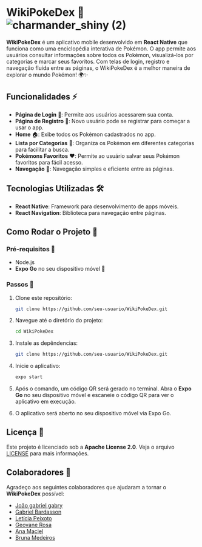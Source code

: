 # WikiPokeDex 📱![charmander_shiny (2)](https://github.com/user-attachments/assets/6a54bfa4-fdf7-4c3b-b340-aa6a925893cf)


**WikiPokeDex** é um aplicativo mobile desenvolvido em **React Native** que funciona como uma enciclopédia interativa de Pokémon. O app permite aos usuários consultar informações sobre todos os Pokémon, visualizá-los por categorias e marcar seus favoritos. Com telas de login, registro e navegação fluida entre as páginas, o WikiPokeDex é a melhor maneira de explorar o mundo Pokémon! 🌍✨

## Funcionalidades ⚡

- **Página de Login** 🔑: Permite aos usuários acessarem sua conta.
- **Página de Registro** 📝: Novo usuário pode se registrar para começar a usar o app.
- **Home** 🏠: Exibe todos os Pokémon cadastrados no app.
- **Lista por Categorias** 📂: Organiza os Pokémon em diferentes categorias para facilitar a busca.
- **Pokémons Favoritos** ❤️: Permite ao usuário salvar seus Pokémon favoritos para fácil acesso.
- **Navegação** 🔄: Navegação simples e eficiente entre as páginas.

## Tecnologias Utilizadas 🛠️

- **React Native**: Framework para desenvolvimento de apps móveis.
- **React Navigation**: Biblioteca para navegação entre páginas.

## Como Rodar o Projeto 🚀

### Pré-requisitos 🔧

- Node.js
- **Expo Go** no seu dispositivo móvel 📲

### Passos 🔄

1. Clone este repositório:
   ```bash
   git clone https://github.com/seu-usuario/WikiPokeDex.git
   
   
2. Navegue até o diretório do projeto:
   ```bash
   cd WikiPokeDex
   
3. Instale as depêndencias:
   ```bash
   git clone https://github.com/seu-usuario/WikiPokeDex.git

4. Inicie o aplicativo:
   ```bash
   expo start

5. Após o comando, um código QR será gerado no terminal. Abra o **Expo Go** no seu dispositivo móvel e escaneie o código QR para ver o aplicativo em execução.

6. O aplicativo será aberto no seu dispositivo móvel via Expo Go.

## Licença 📜

Este projeto é licenciado sob a **Apache License 2.0**. Veja o arquivo [LICENSE](LICENSE) para mais informações.


## Colaboradores 👥

Agradeço aos seguintes colaboradores que ajudaram a tornar o **WikiPokeDex** possível:

- [João gabriel gabry](https://github.com/Joaogabrielgabry)
- [Gabriel Bardasson](https://github.com/bardasson10) 
- [Letícia Peixoto](https://github.com/leticiapzs)
- [Geovane Rosa](https://github.com/geovanerosa)
- [Ana Maciel](https://github.com/AnaMattoss)
- [Bruna Medeiros](https://github.com/brunacmedeiros)



